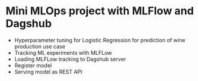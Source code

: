 # Mini MLOps project with MLFlow and Dagshub
* Hyperparameter tuning for Logistic Regression for prediction of wine production use case
* Tracking ML experiments with MLFLow
* Loading MLFLow tracking to Dagshub server
* Register model
* Serving model as REST API


